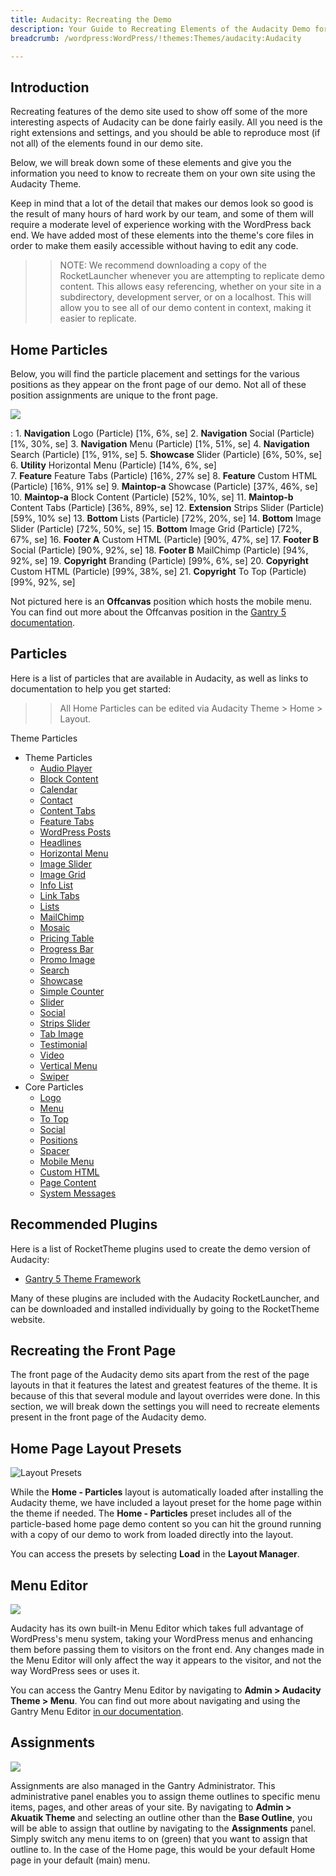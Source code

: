 ```yaml
---
title: Audacity: Recreating the Demo
description: Your Guide to Recreating Elements of the Audacity Demo for WordPress
breadcrumb: /wordpress:WordPress/!themes:Themes/audacity:Audacity

---
```


Introduction
-----

Recreating features of the demo site used to show off some of the more interesting aspects of Audacity can be done fairly easily. All you need is the right extensions and settings, and you should be able to reproduce most (if not all) of the elements found in our demo site.

Below, we will break down some of these elements and give you the information you need to know to recreate them on your own site using the Audacity Theme.

Keep in mind that a lot of the detail that makes our demos look so good is the result of many hours of hard work by our team, and some of them will require a moderate level of experience working with the WordPress back end. We have added most of these elements into the theme's core files in order to make them easily accessible without having to edit any code.

>> NOTE: We recommend downloading a copy of the RocketLauncher whenever you are attempting to replicate demo content. This allows easy referencing, whether on your site in a subdirectory, development server, or on a localhost. This will allow you to see all of our demo content in context, making it easier to replicate.

Home Particles
-----

Below, you will find the particle placement and settings for the various positions as they appear on the front page of our demo. Not all of these position assignments are unique to the front page.

![](assets/audacity2.png)

:   1. **Navigation** Logo (Particle) [1%, 6%, se]
    2. **Navigation** Social (Particle) [1%, 30%, se]
    3. **Navigation** Menu (Particle) [1%, 51%, se]
    4. **Navigation** Search (Particle) [1%, 91%, se]
    5. **Showcase** Slider (Particle) [6%, 50%, se]
    6. **Utility** Horizontal Menu (Particle) [14%, 6%, se]    
    7. **Feature** Feature Tabs (Particle) [16%, 27% se]
    8. **Feature** Custom HTML (Particle) [16%, 91% se]
    9. **Maintop-a** Showcase (Particle) [37%, 46%, se]
    10. **Maintop-a** Block Content (Particle) [52%, 10%, se]
    11. **Maintop-b** Content Tabs (Particle) [36%, 89%, se]
    12. **Extension** Strips Slider (Particle) [59%, 10% se]
    13. **Bottom** Lists (Particle) [72%, 20%, se]
    14. **Bottom** Image Slider (Particle) [72%, 50%, se]
    15. **Bottom** Image Grid (Particle) [72%, 67%, se]
    16. **Footer A** Custom HTML (Particle) [90%, 47%, se]
    17. **Footer B** Social (Particle) [90%, 92%, se]
    18. **Footer B** MailChimp (Particle) [94%, 92%, se]
    19. **Copyright** Branding (Particle) [99%, 6%, se]
    20. **Copyright** Custom HTML (Particle) [99%, 38%, se]
    21. **Copyright** To Top (Particle) [99%, 92%, se]

Not pictured here is an **Offcanvas** position which hosts the mobile menu. You can find out more about the Offcanvas position in the [Gantry 5 documentation](http://docs.gantry.org/gantry5/configure/layout-manager#offcanvas-section).

Particles
-----

Here is a list of particles that are available in Audacity, as well as links to documentation to help you get started:

>> All Home Particles can be edited via Audacity Theme > Home > Layout.

Theme Particles

* Theme Particles
    - [Audio Player](particle_audio.md)
    - [Block Content](particle_block.md)
    - [Calendar](particle_calendar.md)
    - [Contact](particle_contact.md)
    - [Content Tabs](particle_contenttabs.md)
    - [Feature Tabs](particle_featuretabs.md)
    - [WordPress Posts](particle_wordpress.md)
    - [Headlines](particle_headlines.md)
    - [Horizontal Menu](particle_horizontalmenu.md)
    - [Image Slider](particle_imageslider.md)
    - [Image Grid](particle_image.md)
    - [Info List](particle_info.md)
    - [Link Tabs](particle_linktabs.md)
    - [Lists](particle_lists.md)
    - [MailChimp](particle_mailchimp.md)
    - [Mosaic](particle_mosaic.md)
    - [Pricing Table](particle_pricing.md)
    - [Progress Bar](particle_progressbar.md)
    - [Promo Image](particle_promoimage.md)
    - [Search](particle_search.md)
    - [Showcase](particle_showcase.md)
    - [Simple Counter](particle_simplecounter.md)
    - [Slider](particle_slider.md)
    - [Social](particle_social.md)
    - [Strips Slider](particle_stripsslider.md)
    - [Tab Image](particle_tabimage.md)
    - [Testimonial](particle_testimonial.md)
    - [Video](particle_video.md)
    - [Vertical Menu](particle_verticalmenu.md)
    * [Swiper](particle_swiper.md)
* Core Particles
    - [Logo](http://docs.gantry.org/gantry5/particles/logo)
    - [Menu](http://docs.gantry.org/gantry5/particles/menu-control)
    - [To Top](http://docs.gantry.org/gantry5/particles/to-top)
    - [Social](http://docs.gantry.org/gantry5/particles/social)
    - [Positions](http://docs.gantry.org/gantry5/particles/position)
    - [Spacer](http://docs.gantry.org/gantry5/particles/spacer)
    - [Mobile Menu](http://docs.gantry.org/gantry5/particles/mobile-menu)
    - [Custom HTML](http://docs.gantry.org/gantry5/particles/custom-html)
    - [Page Content](http://docs.gantry.org/gantry5/particles/page-content)
    - [System Messages](http://docs.gantry.org/gantry5/particles/system-messages)

Recommended Plugins
-----

Here is a list of RocketTheme plugins used to create the demo version of Audacity:

* [Gantry 5 Theme Framework](http://gantry.org/)

Many of these plugins are included with the Audacity RocketLauncher, and can be downloaded and installed individually by going to the RocketTheme website.

Recreating the Front Page
-----

The front page of the Audacity demo sits apart from the rest of the page layouts in that it features the latest and greatest features of the theme. It is because of this that several module and layout overrides were done. In this section, we will break down the settings you will need to recreate elements present in the front page of the Audacity demo.

Home Page Layout Presets
-----

![Layout Presets](assets/layout_presets.jpg)

While the **Home - Particles** layout is automatically loaded after installing the Audacity theme, we have included a layout preset for the home page within the theme if needed. The **Home - Particles** preset includes all of the particle-based home page demo content so you can hit the ground running with a copy of our demo to work from loaded directly into the layout.

You can access the presets by selecting **Load** in the **Layout Manager**.

Menu Editor
-----

![](assets/menu_1.jpg)


Audacity has its own built-in Menu Editor which takes full advantage of WordPress's menu system, taking your WordPress menus and enhancing them before passing them to visitors on the front end. Any changes made in the Menu Editor will only affect the way it appears to the visitor, and not the way WordPress sees or uses it.

You can access the Gantry Menu Editor by navigating to **Admin > Audacity Theme > Menu**. You can find out more about navigating and using the Gantry Menu Editor [in our documentation](http://docs.gantry.org/gantry5/configure/menu-editor).

Assignments
-----

![](assets/assignments_1.jpg)

Assignments are also managed in the Gantry Administrator. This administrative panel enables you to assign theme outlines to specific menu items, pages, and other areas of your site. By navigating to **Admin > Akuatik Theme** and selecting an outline other than the **Base Outline**, you will be able to assign that outline by navigating to the **Assignments** panel. Simply switch any menu items to on (green) that you want to assign that outline to. In the case of the Home page, this would be your default Home page in your default (main) menu.
